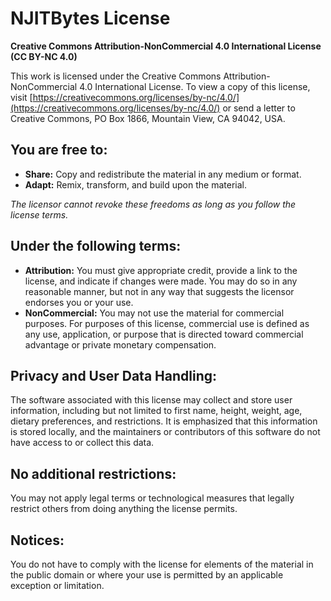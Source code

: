 # NJITBytes License

**Creative Commons Attribution-NonCommercial 4.0 International License (CC BY-NC 4.0)**

This work is licensed under the Creative Commons Attribution-NonCommercial 4.0 International License. To view a copy of this license, visit [https://creativecommons.org/licenses/by-nc/4.0/](https://creativecommons.org/licenses/by-nc/4.0/) or send a letter to Creative Commons, PO Box 1866, Mountain View, CA 94042, USA.

## You are free to:

- **Share:** Copy and redistribute the material in any medium or format.
- **Adapt:** Remix, transform, and build upon the material.

*The licensor cannot revoke these freedoms as long as you follow the license terms.*

## Under the following terms:

- **Attribution:** You must give appropriate credit, provide a link to the license, and indicate if changes were made. You may do so in any reasonable manner, but not in any way that suggests the licensor endorses you or your use.
- **NonCommercial:** You may not use the material for commercial purposes. For purposes of this license, commercial use is defined as any use, application, or purpose that is directed toward commercial advantage or private monetary compensation.

## Privacy and User Data Handling:

The software associated with this license may collect and store user information, including but not limited to first name, height, weight, age, dietary preferences, and restrictions. It is emphasized that this information is stored locally, and the maintainers or contributors of this software do not have access to or collect this data.

## No additional restrictions:

You may not apply legal terms or technological measures that legally restrict others from doing anything the license permits.

## Notices:

You do not have to comply with the license for elements of the material in the public domain or where your use is permitted by an applicable exception or limitation.
